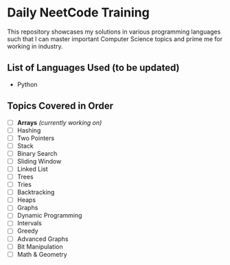 # Daily NeetCode Training

This repository showcases my solutions in various programming languages such that I can master important Computer Science topics and prime me for working in industry.

## List of Languages Used (to be updated)

- Python

## Topics Covered in Order

- [ ] **Arrays** *(currently working on)*
- [ ] Hashing
- [ ] Two Pointers
- [ ] Stack
- [ ] Binary Search
- [ ] Sliding Window
- [ ] Linked List
- [ ] Trees
- [ ] Tries
- [ ] Backtracking
- [ ] Heaps
- [ ] Graphs
- [ ] Dynamic Programming
- [ ] Intervals
- [ ] Greedy
- [ ] Advanced Graphs
- [ ] Bit Manipulation
- [ ] Math & Geometry